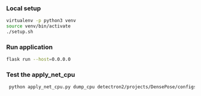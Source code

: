 ### Local setup
```bash
virtualenv -p python3 venv
source venv/bin/activate
./setup.sh
```
### Run application
```bash
flask run --host=0.0.0.0
```

### Test the apply_net_cpu
```bash
 python apply_net_cpu.py dump_cpu detectron2/projects/DensePose/configs/densepose_rcnn_R_50_FPN_s1x.yaml model_final_162be9.pkl image.jpg --output image_densepose_contour.pkl -v
```